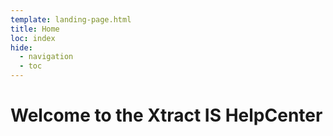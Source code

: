 ```yaml
---
template: landing-page.html
title: Home
loc: index
hide:
  - navigation
  - toc
---
```


# Welcome to the Xtract IS HelpCenter